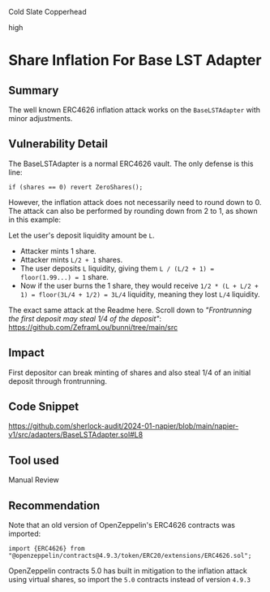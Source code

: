 Cold Slate Copperhead

high

# Share Inflation For Base LST Adapter

## Summary

The well known ERC4626 inflation attack works on the `BaseLSTAdapter` with minor adjustments.

## Vulnerability Detail

The BaseLSTAdapter is a normal ERC4626 vault. The only defense is this line:

```solidity
if (shares == 0) revert ZeroShares();
```

However, the inflation attack does not necessarily need to round down to 0. The attack can also be performed by rounding down from 2 to 1, as shown in this example:

Let the user's deposit liquidity amount be `L`.

- Attacker mints 1 share.
- Attacker mints `L/2 + 1` shares. 
- The user deposits `L` liquidity, giving them `L / (L/2 + 1) = floor(1.99...) = 1` share.
- Now if the user burns the 1 share, they would receive `1/2 * (L + L/2 + 1) = floor(3L/4 + 1/2) = 3L/4` liquidity, meaning they lost `L/4` liquidity.

The exact same attack at the Readme here. Scroll down to _"Frontrunning the first deposit may steal 1/4 of the deposit"_: https://github.com/ZeframLou/bunni/tree/main/src

## Impact

First depositor can break minting of shares and also steal 1/4 of an initial deposit through frontrunning.

## Code Snippet

https://github.com/sherlock-audit/2024-01-napier/blob/main/napier-v1/src/adapters/BaseLSTAdapter.sol#L8

## Tool used

Manual Review

## Recommendation

Note that an old version of OpenZeppelin's ERC4626 contracts was imported:

```soldity
import {ERC4626} from "@openzeppelin/contracts@4.9.3/token/ERC20/extensions/ERC4626.sol";
```

OpenZeppelin contracts 5.0 has built in mitigation to the inflation attack using virtual shares, so import the `5.0` contracts instead of version `4.9.3`
